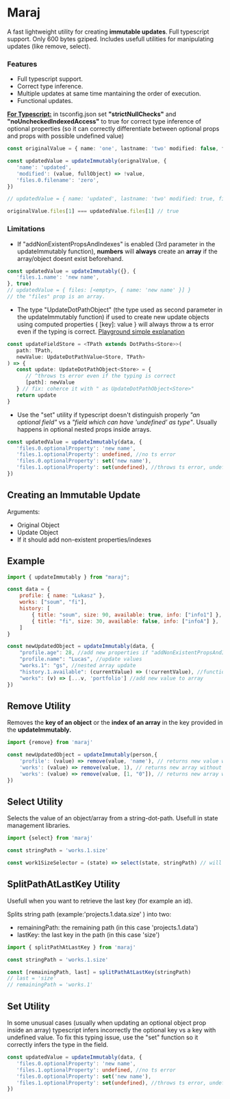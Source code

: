 
# Maraj

A fast lightweight utility for creating **immutable updates**. Full typescript support. Only 600 bytes gziped. Includes usefull utilities for manipulating updates (like remove, select).

### Features

- Full typescript support.
- Correct type inference.
- Multiple updates at same time mantaining the order of execution.
- Functional updates.

**<u>For Typescript:</u>** in tsconfig.json set **"strictNullChecks"** and **"noUncheckedIndexedAccess"** to true for correct type inference of optional properties (so it can correctly differentiate between optional props and props with possible undefined value)

```ts
const originalValue = { name: 'one', lastname: 'two' modified: false, files: [{ filename: 'one' }] }

const updatedValue = updateImmutably(orignalValue, {
   'name': 'updated',
   'modified': (value, fullObject) => !value,
   'files.0.filename': 'zero',
})

// updatedValue = { name: 'updated', lastname: 'two' modified: true, files: [{ filename: 'zero' }] }

originalValue.files[1] === updatedValue.files[1] // true
```

### Limitations

- If "addNonExistentPropsAndIndexes" is enabled (3rd parameter in the updateImmutably function), **numbers** will **always** create an **array** if the array/object doesnt exist beforehand.

```ts
const updatedValue = updateImmutably({}, {
   'files.1.name': 'new name',
}, true)
// updatedValue = { files: [<empty>, { name: 'new name' }] }
// the "files" prop is an array.
```

- The type "UpdateDotPathObject" (the type used as second parameter in the updateImmutably function) if used to create new update objects using computed properties { [key]: value } will always throw a ts error even if the typing is correct. [Playground simple explanation](https://www.typescriptlang.org/play?ts=5.3.2#code/LAKALgngDgpgBAGQJYGcxwLxwOQENtwA+cABgCQDeAdgK4C2ARjAE4C+JooksiqYASjADGAe2YATTHApwA2gGk4SKrzQBdAPwAuOItacQoqmjhDmMXGBiDREqQB4AKnBgAPK1XEpVYAHwAKAGsYCB1HAEpMX2lQODijE3MhHWQ0GzFJLApYuNyAejy4AD0wbxZmMR0UZSF4ADcAFgA6AGYmgFYldAB3JAAbPrgwAAsK7rhcFXKxCfQhYeFA5QBzUxE6KBorSWCIb0nJOtw+mhhvGmqqVasNvst4PqQrZmOyupgVJAAzIYWh6BWSm8tiSYByuTkuzUOl24P0IFy5jANGYKiSoFYQA)

```ts
const updateFieldStore = <TPath extends DotPaths<Store>>(
   path: TPath,
   newValue: UpdateDotPathValue<Store, TPath>
) => {
   const update: UpdateDotPathObject<Store> = {
      // ^throws ts error even if the typing is correct
      [path]: newValue
   } // fix: coherce it with " as UpdateDotPathObject<Store>"
   return update
}
```

- Use the "set" utility if typescript doesn't distinguish properly _"an optional field"_ vs a _"field which can have 'undefined' as type"_. Usually happens in optional nested props inside arrays.

```ts
const updatedValue = updateImmutably(data, {
   'files.0.optionalProperty': 'new name',
   'files.1.optionalProperty': undefined, //no ts error
   'files.0.optionalProperty': set('new name'),
   'files.1.optionalProperty': set(undefined), //throws ts error, undefined cant be a value.
})
```

## Creating an Immutable Update

Arguments:

- Original Object
- Update Object
- If it should add non-existent properties/indexes

## Example

```js
import { updateImmutably } from "maraj";

const data = {
    profile: { name: "Lukasz" },
    works: ["soum", "fi"],
    history: [
        { title: "soum", size: 90, available: true, info: ["info1"] },
        { title: "fi", size: 30, available: false, info: ["infoA"] },
    ]
}

const newUpdatedObject = updateImmutably(data, {
    "profile.age": 28, //add new properties if "addNonExistentPropsAndIndexes" is enabled
    "profile.name": "Lucas", //update values
    "works.1": "gs", //nested array update
    "history.1.available": (currentValue) => (!currentValue), //functional update
    "works": (v) => [...v, 'portfolio'] //add new value to array
})
```

## Remove Utility

Removes the **key of an object** or the **index of an array** in the key provided in the **updateImmutably.**

```js
import {remove} from 'maraj'

const newUpdatedObject = updateImmutably(person,{
    'profile': (value) => remove(value, 'name'), // returns new value without the "name" prop
    'works': (value) => remove(value, 1), // returns new array without the provided index (1)
    'works': (value) => remove(value, [1, "0"]), // returns new array without the provided index (0,1)
})
```

## Select Utility

Selects the value of an object/array from a string-dot-path. Usefull in state management libraries.

```js
import {select} from 'maraj'

const stringPath = 'works.1.size'

const work1SizeSelector = (state) => select(state, stringPath) // will behave as (store) => store[works][1][size]
```

## SplitPathAtLastKey Utility

Usefull when you want to retrieve the last key (for example an id).

Splits string path (example:'projects.1.data.size' ) into two:

- remainingPath: the remaining path (in this case 'projects.1.data')
- lastKey: the last key in the path (in this case 'size')

```js
import { splitPathAtLastKey } from 'maraj'

const stringPath = 'works.1.size'

const [remainingPath, last] = splitPathAtLastKey(stringPath)
// last = 'size'
// remainingPath = 'works.1'
```

## Set Utility

In some unusual cases (usually when updating an optional object prop inside an array) typescript infers incorrectly the optional key vs a key with undefined value. To fix this typing issue, use the "set" function so it correctly infers the type in the field.

```ts
const updatedValue = updateImmutably(data, {
   'files.0.optionalProperty': 'new name',
   'files.1.optionalProperty': undefined, //no ts error
   'files.0.optionalProperty': set('new name'),
   'files.1.optionalProperty': set(undefined), //throws ts error, undefined cant be a value.
})
```
